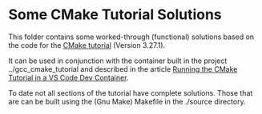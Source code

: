 # Some CMake Tutorial Solutions

This folder contains some worked-through (functional) solutions based on the code for the [CMake tutorial](https://cmake.org/cmake/help/latest/guide/tutorial/index.html) (Version 3.27.1).

It can be used in conjunction with the container built in the project ../gcc_cmake_tutorial and described in the article [Running the CMake Tutorial in a VS Code Dev Container](https://codesolid.com/running-the-cmake-tutorial-in-a-vs-code-dev-container/#htoc-using-vs-code-s-dev-container-extension).

To date not all sections of the tutorial have complete solutions.  Those that are can be built using the (Gnu Make) Makefile in the ./source directory.